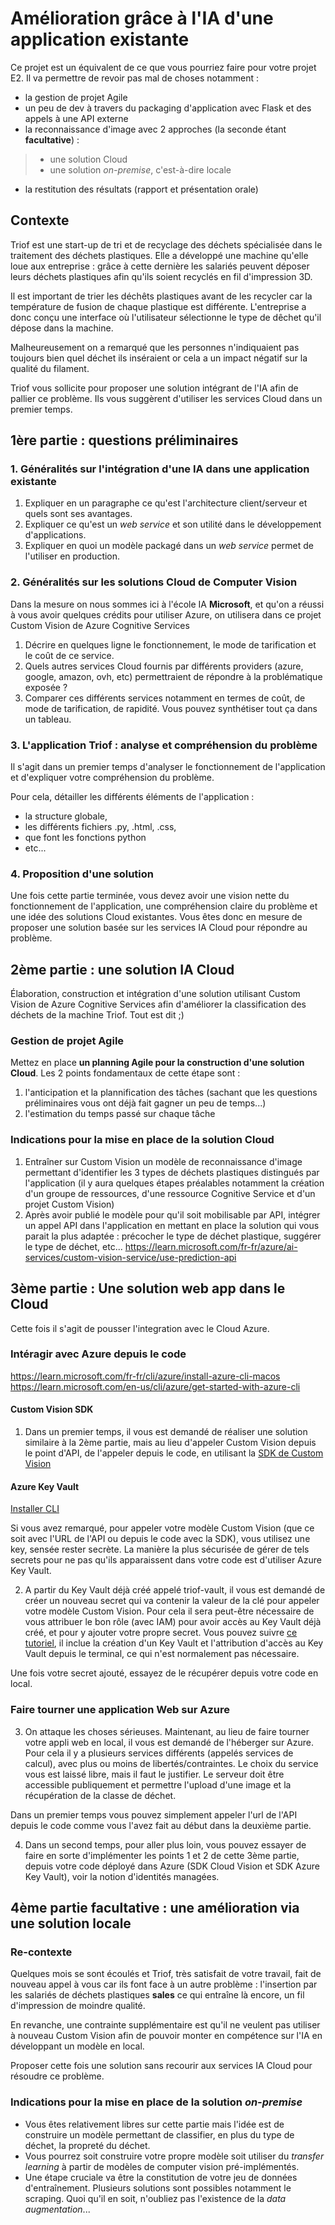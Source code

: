 # Amélioration grâce à l'IA d'une application existante

Ce projet est un équivalent de ce que vous pourriez faire pour votre projet E2. Il va permettre de revoir pas mal de choses notamment : 
- la gestion de projet Agile
- un peu de dev à travers du packaging d'application avec Flask et des appels à une API externe
- la reconnaissance d'image avec 2 approches (la seconde étant **facultative**) :
>- une solution Cloud
>- une solution *on-premise*, c'est-à-dire locale
- la restitution des résultats (rapport et présentation orale)

## Contexte

Triof est une start-up de tri et de recyclage des déchets spécialisée dans le traitement des déchets plastiques. Elle a développé une machine qu'elle loue aux entreprise : grâce à cette dernière les salariés peuvent déposer leurs déchets plastiques afin qu'ils soient recyclés en fil d'impression 3D.

Il est important de trier les déchêts plastiques avant de les recycler car la température de fusion de chaque plastique est différente. L'entreprise a donc conçu une interface où l'utilisateur sélectionne le type de dêchet qu'il dépose dans la machine. 

Malheureusement on a remarqué que les personnes n'indiquaient pas toujours bien quel déchet ils inséraient or cela a un impact négatif sur la qualité du filament.

Triof vous sollicite pour proposer une solution intégrant de l'IA afin de pallier ce problème. Ils vous suggèrent d'utiliser les services Cloud dans un premier temps.

## 1ère partie : questions préliminaires

### 1. Généralités sur l'intégration d'une IA dans une application existante

1. Expliquer en un paragraphe ce qu'est l'architecture client/serveur et quels sont ses avantages.
2. Expliquer ce qu'est un *web service* et son utilité dans le développement d'applications.
3. Expliquer en quoi un modèle packagé dans un *web service* permet de l'utiliser en production.

### 2. Généralités sur les solutions Cloud de Computer Vision

Dans la mesure on nous sommes ici à l'école IA **Microsoft**, et qu'on a réussi à vous avoir quelques crédits pour utiliser Azure, on utilisera dans ce projet Custom Vision de Azure Cognitive Services
1. Décrire en quelques ligne le fonctionnement, le mode de tarification et le coût de ce service.
2. Quels autres services Cloud fournis par différents providers (azure, google, amazon, ovh, etc) permettraient de répondre à la problématique exposée ?
3. Comparer ces différents services notamment en termes de coût, de mode de tarification, de rapidité. Vous pouvez synthétiser tout ça dans un tableau.

### 3. L'application Triof : analyse et compréhension du problème

Il s'agit dans un premier temps d'analyser le fonctionnement de l'application et d'expliquer votre compréhension du problème.

Pour cela, détailler les différents éléments de l'application : 
- la structure globale,
- les différents fichiers .py, .html, .css,
- que font les fonctions python
- etc...

### 4. Proposition d'une solution

Une fois cette partie terminée, vous devez avoir une vision nette du fonctionnement de l'application, une compréhension claire du problème et une idée des solutions Cloud existantes. Vous êtes donc en mesure de proposer une solution basée sur les services IA Cloud pour répondre au problème.

## 2ème partie : une solution IA Cloud

Élaboration, construction et intégration d'une solution utilisant Custom Vision de Azure Cognitive Services afin d'améliorer la classification des déchets de la machine Triof. Tout est dit ;)

### Gestion de projet Agile

Mettez en place **un planning Agile pour la construction d'une solution Cloud**.
Les 2 points fondamentaux de cette étape sont :
1. l'anticipation et la plannification des tâches (sachant que les questions préliminaires vous ont déjà fait gagner un peu de temps...)
2. l'estimation du temps passé sur chaque tâche

### Indications pour la mise en place de la solution Cloud

1. Entraîner sur Custom Vision un modèle de reconnaissance d'image permettant d'identifier les 3 types de déchets plastiques distingués par l'application (il y aura quelques étapes préalables notamment la création d'un groupe de ressources,  d'une ressource Cognitive Service et d'un projet Custom Vision)
2. Après avoir publié le modèle pour qu'il soit mobilisable par API, intégrer un appel API dans l'application en mettant en place la solution qui vous parait la plus adaptée : précocher le type de déchet plastique, suggérer le type de déchet, etc...
https://learn.microsoft.com/fr-fr/azure/ai-services/custom-vision-service/use-prediction-api 

## 3ème partie : Une solution web app dans le Cloud

Cette fois il s'agit de pousser l'integration avec le Cloud Azure.

### Intéragir avec Azure depuis le code
https://learn.microsoft.com/fr-fr/cli/azure/install-azure-cli-macos 
https://learn.microsoft.com/en-us/cli/azure/get-started-with-azure-cli 

#### Custom Vision SDK

1. Dans un premier temps, il vous est demandé de réaliser une solution similaire à la 2ème partie, mais au lieu d'appeler Custom Vision depuis le point d'API, de l'appeler depuis le code, en utilisant la [SDK de Custom Vision](https://learn.microsoft.com/en-us/azure/ai-services/custom-vision-service/quickstarts/image-classification?tabs=windows%2Cvisual-studio&pivots=programming-language-python#install-the-client-library)

#### Azure Key Vault

[Installer CLI](https://learn.microsoft.com/fr-fr/cli/azure/install-azure-cli-macos)

Si vous avez remarqué, pour appeler votre modèle Custom Vision (que ce soit avec l'URL de l'API ou depuis le code avec la SDK), vous utilisez une key, sensée rester secrète. La manière la plus sécurisée de gérer de tels secrets pour ne pas qu'ils apparaissent dans votre code est d'utiliser Azure Key Vault.

2. A partir du Key Vault déjà créé appelé triof-vault, il vous est demandé de créer un nouveau secret qui va contenir la valeur de la clé pour appeler votre modèle Custom Vision. Pour cela il sera peut-être nécessaire de vous attribuer le bon rôle (avec IAM) pour avoir accès au Key Vault déjà créé, et pour y ajouter votre propre secret. Vous pouvez suivre [ce tutoriel](https://learn.microsoft.com/en-us/azure/key-vault/secrets/quick-create-python?tabs=azure-cli), il inclue la création d'un Key Vault et l'attribution d'accès au Key Vault depuis le terminal, ce qui n'est normalement pas nécessaire.

Une fois votre secret ajouté, essayez de le récupérer depuis votre code en local.

### Faire tourner une application Web sur Azure

3. On attaque les choses sérieuses. Maintenant, au lieu de faire tourner votre appli web en local, il vous est demandé de l'héberger sur Azure. Pour cela il y a plusieurs services différents (appelés services de calcul), avec plus ou moins de libertés/contraintes. Le choix du service vous est laissé libre, mais il faut le justifier. Le serveur doit être accessible publiquement et permettre l'upload d'une image et la récupération de la classe de déchet.

Dans un premier temps vous pouvez simplement appeler l'url de l'API depuis le code comme vous l'avez fait au début dans la deuxième partie.

4. Dans un second temps, pour aller plus loin, vous pouvez essayer de faire en sorte d'implémenter les points 1 et 2 de cette 3ème partie, depuis votre code déployé dans Azure (SDK Cloud Vision et SDK Azure Key Vault), voir la notion d'identités managées.


## 4ème partie facultative : une amélioration via une solution locale

### Re-contexte

Quelques mois se sont écoulés et Triof, très satisfait de votre travail, fait de nouveau appel à vous car ils font face à un autre problème : l'insertion par les salariés de déchets plastiques **sales** ce qui entraîne là encore, un fil d'impression de moindre qualité.

En revanche, une contrainte supplémentaire est qu'il ne veulent pas utiliser à nouveau Custom Vision afin de pouvoir monter en compétence sur l'IA en développant un modèle en local.

Proposer cette fois une solution sans recourir aux services IA Cloud pour résoudre ce problème.


### Indications pour la mise en place de la solution *on-premise*

- Vous êtes relativement libres sur cette partie mais l'idée est de construire un modèle permettant de classifier, en plus du type de déchet, la propreté du déchet.
- Vous pourrez soit construire votre propre modèle soit utiliser du *transfer learning* à partir de modèles de computer vision pré-implémentés.
- Une étape cruciale va être la constitution de votre jeu de données d'entraînement. Plusieurs solutions sont possibles notamment le scraping. Quoi qu'il en soit, n'oubliez pas l'existence de la *data augmentation*...
